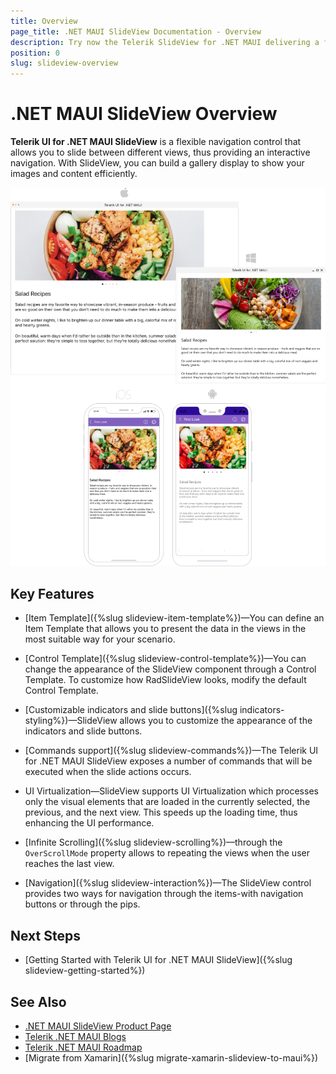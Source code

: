 ```yaml
---
title: Overview
page_title: .NET MAUI SlideView Documentation - Overview
description: Try now the Telerik SlideView for .NET MAUI delivering a flexible navigation between different views, convenient item templates, and UI virtualization.
position: 0
slug: slideview-overview
---
```


# .NET MAUI SlideView Overview

**Telerik UI for .NET MAUI SlideView** is a flexible navigation control that allows you to slide between different views, thus providing an interactive navigation. With SlideView, you can build a gallery display to show your images and content efficiently.

![SlideView Overview](images/slideview-overview.png)

## Key Features

* [Item Template]({%slug slideview-item-template%})&mdash;You can define an Item Template that allows you to present the data in the views in the most suitable way for your scenario.

* [Control Template]({%slug slideview-control-template%})&mdash;You can change the appearance of the SlideView component through a Control Template. To customize how RadSlideView looks, modify the default Control Template.

* [Customizable indicators and slide buttons]({%slug indicators-styling%})&mdash;SlideView allows you to customize the appearance of the indicators and slide buttons.

* [Commands support]({%slug slideview-commands%})&mdash;The Telerik UI for .NET MAUI SlideView exposes a number of commands that will be executed when the slide actions occurs.

* UI Virtualization&mdash;SlideView supports UI Virtualization which processes only the visual elements that are loaded in the currently selected, the previous, and the next view. This speeds up the loading time, thus enhancing the UI performance.

* [Infinite Scrolling]({%slug slideview-scrolling%})&mdash;through the `OverScrollMode` property allows to repeating the views when the user reaches the last view.

* [Navigation]({%slug slideview-interaction%})&mdash;The SlideView control provides two ways for navigation through the items-with navigation buttons or through the pips.

## Next Steps

- [Getting Started with Telerik UI for .NET MAUI SlideView]({%slug slideview-getting-started%})

## See Also

- [.NET MAUI SlideView Product Page](https://www.telerik.com/maui-ui/slideview)
- [Telerik .NET MAUI Blogs](https://www.telerik.com/blogs/mobile-net-maui)
- [Telerik .NET MAUI Roadmap](https://www.telerik.com/support/whats-new/maui-ui/roadmap)
- [Migrate from Xamarin]({%slug migrate-xamarin-slideview-to-maui%})

